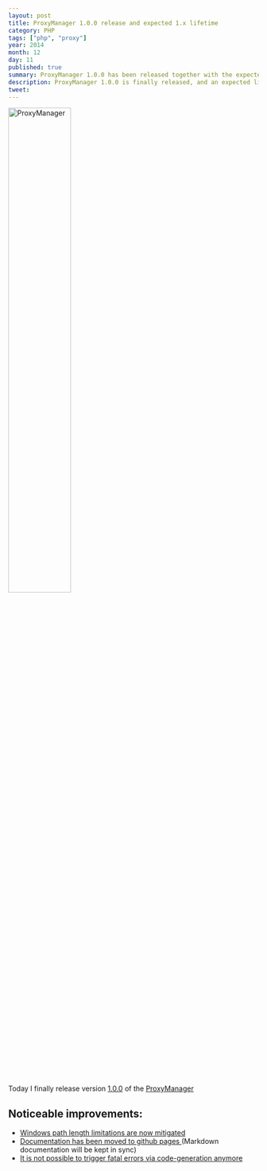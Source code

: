 ```yaml
---
layout: post
title: ProxyManager 1.0.0 release and expected 1.x lifetime
category: PHP
tags: ["php", "proxy"]
year: 2014
month: 12
day: 11
published: true
summary: ProxyManager 1.0.0 has been released together with the expected support schedule for 1.x
description: ProxyManager 1.0.0 is finally released, and an expected lifetime for the 1.x series is also attached with it!
tweet: 
---
```


<p style="align: center;">
    <img
        src="https://raw.githubusercontent.com/Ocramius/ProxyManager/1.0.0/proxy-manager.svg"
        alt="ProxyManager"
        width="50%"
    />
</p>

<p>
    Today I finally release version 
    <a href="https://github.com/Ocramius/ProxyManager/releases/tag/1.0.0" target="_blank">1.0.0</a> of the 
    <a href="https://github.com/Ocramius/ProxyManager/" target="_blank">ProxyManager</a>
</p>

<h2>Noticeable improvements:</h2>

<ul>
    <li>
        <a href="https://github.com/Ocramius/ProxyManager/pull/108" target="_blank">
            Windows path length limitations are now mitigated
        </a>
    </li>
    <li>
        <a href="https://github.com/Ocramius/ProxyManager/pull/182" target="_blank">
            Documentation has been moved to github pages
        </a> (Markdown documentation will be kept in sync)
    </li>
    <li>
        <a href="https://github.com/Ocramius/ProxyManager/pull/194" target="_blank">
            It is not possible to trigger fatal errors via code-generation anymore
        </a>
    </li>
</ul>
